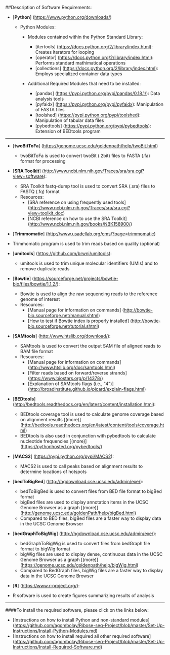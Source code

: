 ##Description of Software Requirements:  

* [**Python**] (https://www.python.org/downloads/)  

   * Python Modules:

      * Modules contained within the Python Standard Library:
         * [itertools] (https://docs.python.org/2/library/index.html): Creates iterators for looping
         * [operator] (https://docs.python.org/2/library/index.html): Performs standard mathimatical operations
         * [collections] (https://docs.python.org/2/library/index.html): Employs specialized container data types

      * Additional Required Modules that need to be installed:
         * [pandas] (https://pypi.python.org/pypi/pandas/0.18.1/): Data analysis tools
         * [pyfaidx] (https://pypi.python.org/pypi/pyfaidx): Manipulation of FASTA files
         * [toolshed] (https://pypi.python.org/pypi/toolshed): Manipulation of tabular data files 
         * [pybedtools] (https://pypi.python.org/pypi/pybedtools): Extension of BEDtools program

------

* [**twoBitToFa**] (https://genome.ucsc.edu/goldenpath/help/twoBit.html)
  * twoBitToFa is used to convert  twoBit (.2bit) files to FASTA (.fa) format for processing

* [**SRA Toolkit**] (http://www.ncbi.nlm.nih.gov/Traces/sra/sra.cgi?view=software):
  * SRA Toolkit fastq-dump tool is used to convert SRA (.sra) files to FASTQ (.fq) format
  * Resources: 
    * [SRA reference on using frequently used tools] (http://www.ncbi.nlm.nih.gov/Traces/sra/sra.cgi?view=toolkit_doc)
    * [NCBI reference on how to use the SRA Toolkit] (http://www.ncbi.nlm.nih.gov/books/NBK158900/)

* [**Trimmomatic**] (http://www.usadellab.org/cms/?page=trimmomatic)
 * Trimmomatic program is used to trim reads based on quality (optional)

* [**umitools**] (https://github.com/brwnj/umitools):
  * umitools is used to trim unique molecular identifiers (UMIs) and to remove duplicate reads

* [**Bowtie**] (https://sourceforge.net/projects/bowtie-bio/files/bowtie/1.1.2/):
   * Bowtie is used to align the raw sequencing reads to the reference genome of interest
   * Resources:
      * [Manual page for information on commands] (http://bowtie-bio.sourceforge.net/manual.shtml)
      * [How to test if Bowtie index is properly installed] (http://bowtie-bio.sourceforge.net/tutorial.shtml)

* [**SAMtools**] (http://www.htslib.org/download/):
  * SAMtools is used to convert the output SAM file of aligned reads to BAM file format
  * Resources:
    * [Manual page for information on commands] (http://www.htslib.org/doc/samtools.html)
    * [Filter reads based on forward/reverse strands] (https://www.biostars.org/p/14378/)
    * [Explanation of SAMtools flags (i.e., "4")] (http://broadinstitute.github.io/picard/explain-flags.html)

* [**BEDtools**]  (http://bedtools.readthedocs.org/en/latest/content/installation.html):
  * BEDtools coverage tool is used to calculate genome coverage based on alignment results [(more)] (http://bedtools.readthedocs.org/en/latest/content/tools/coverage.html)
  * BEDtools is also used in conjunction with pybedtools to calculate nucleotide frequencies [(more)] (https://pythonhosted.org/pybedtools/)

* [**MACS2**] (https://pypi.python.org/pypi/MACS2):
  * MACS2 is used to call peaks based on alignment results to determine locations of hotspots

* [**bedToBigBed**] (http://hgdownload.cse.ucsc.edu/admin/exe/):
  * bedToBigBed is used to convert files from BED file format to bigBed format
  * bigBed files are used to display annotation items in the UCSC Genome Browser as a graph [(more)] (http://genome.ucsc.edu/goldenPath/help/bigBed.html)
  * Compared to BED files, bigBed files are a faster way to display data in the UCSC Genome Browser

* [**bedGraphToBigWig**] (http://hgdownload.cse.ucsc.edu/admin/exe/):
  * bedGraphToBigWig is used to convert files from bedGraph file format to bigWig format
  * bigWig files are used to display dense, continuous data in the UCSC Genome Browser as a graph [(more)] (https://genome.ucsc.edu/goldenpath/help/bigWig.html)
  * Compared to BedGraph files, bigWig files are a faster way to display data in the UCSC Genome Browser

* [**R**] (https://www.r-project.org/):
 * R software is used to create figures summarizing results of analysis

------

####To install the required software, please click on the links below:
* [Instructions on how to install Python and non-standard modules] (https://github.com/agombolay/Ribose-seq-Project/blob/master/Set-Up-Instructions/Install-Python-Modules.md)  
* [Instructions on how to install required all other required software] (https://github.com/agombolay/Ribose-seq-Project/blob/master/Set-Up-Instructions/Install-Required-Software.md)
